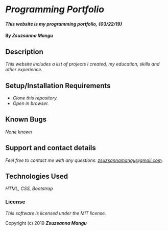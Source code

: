 # _Programming Portfolio_

#### _This website is my programming portfolio, {03/22/19}_

#### By _**Zsuzsanna Mangu**_

## Description

_This website includes a list of projects I created, my education, skills and other experience._

## Setup/Installation Requirements

* _Clone this repository._
* _Open in browser._

## Known Bugs

_None known_

## Support and contact details

_Feel free to contact me with any questions: zsuzsannamangu@gmail.com._

## Technologies Used

_HTML, CSS, Bootstrap_

### License

*This software is licensed under the MIT license.*

Copyright (c) 2019 **_Zsuzsanna Mangu_**
